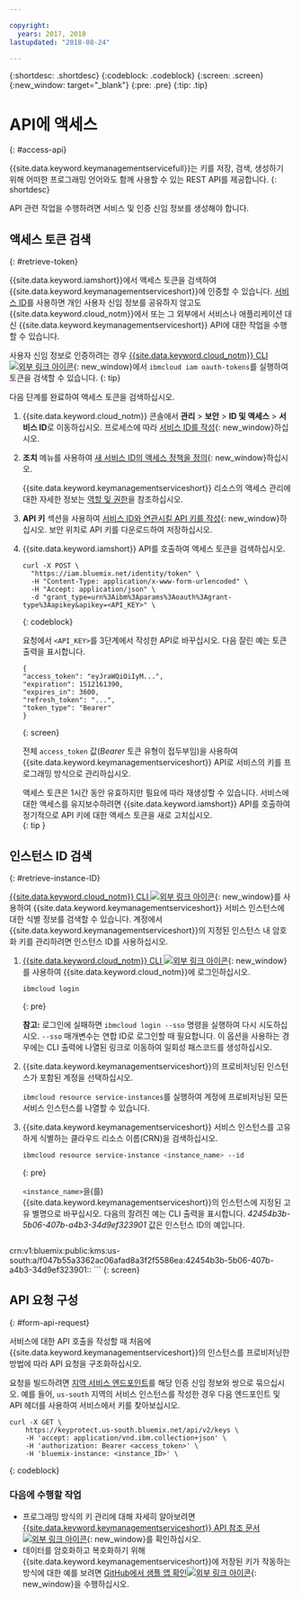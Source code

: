 ```yaml
---

copyright:
  years: 2017, 2018
lastupdated: "2018-08-24"

---
```


{:shortdesc: .shortdesc}
{:codeblock: .codeblock}
{:screen: .screen}
{:new_window: target="_blank"}
{:pre: .pre}
{:tip: .tip}

# API에 액세스
{: #access-api}

{{site.data.keyword.keymanagementservicefull}}는 키를 저장, 검색, 생성하기 위해 어떠한 프로그래밍 언어와도 함께 사용할 수 있는 REST API를 제공합니다.
{: shortdesc}

API 관련 작업을 수행하려면 서비스 및 인증 신임 정보를 생성해야 합니다. 

## 액세스 토큰 검색
{: #retrieve-token}

{{site.data.keyword.iamshort}}에서 액세스 토큰을 검색하여 {{site.data.keyword.keymanagementserviceshort}}에 인증할 수 있습니다. [서비스 ID](/docs/iam/serviceid.html#serviceids)를 사용하면 개인 사용자 신임 정보를 공유하지 않고도 {{site.data.keyword.cloud_notm}}에서 또는 그 외부에서 서비스나 애플리케이션 대신 {{site.data.keyword.keymanagementserviceshort}} API에 대한 작업을 수행할 수 있습니다.  

사용자 신임 정보로 인증하려는 경우 [{{site.data.keyword.cloud_notm}} CLI ![외부 링크 아이콘](../../icons/launch-glyph.svg "외부 링크 아이콘")](/docs/cli/index.html#overview){: new_window}에서 `ibmcloud iam oauth-tokens`를 실행하여 토큰을 검색할 수 있습니다.
{: tip}

다음 단계를 완료하여 액세스 토큰을 검색하십시오.

1. {{site.data.keyword.cloud_notm}} 콘솔에서 **관리** &gt; **보안** &gt; **ID 및 액세스** &gt; **서비스 ID**로 이동하십시오. 프로세스에 따라 [서비스 ID를 작성](/docs/iam/serviceid.html#creating-a-service-id){: new_window}하십시오.
2. **조치** 메뉴를 사용하여 [새 서비스 ID의 액세스 정책을 정의](/docs/iam/serviceidaccess.html){: new_window}하십시오.
    
    {{site.data.keyword.keymanagementserviceshort}} 리소스의 액세스 관리에 대한 자세한 정보는 [역할 및 권한](/docs/services/key-protect/manage-access.html#roles)을 참조하십시오.
3. **API 키** 섹션을 사용하여 [서비스 ID와 연관시킬 API 키를 작성](/docs/iam/serviceid_keys.html#serviceidapikeys){: new_window}하십시오. 보안 위치로 API 키를 다운로드하여 저장하십시오.
4. {{site.data.keyword.iamshort}} API를 호출하여 액세스 토큰을 검색하십시오.

    ```cURL
    curl -X POST \
      "https://iam.bluemix.net/identity/token" \
      -H "Content-Type: application/x-www-form-urlencoded" \
      -H "Accept: application/json" \
      -d "grant_type=urn%3Aibm%3Aparams%3Aoauth%3Agrant-type%3Aapikey&apikey=<API_KEY>" \ 
    ```
    {: codeblock}

    요청에서 `<API_KEY>`를 3단계에서 작성한 API로 바꾸십시오. 다음 잘린 예는 토큰 출력을 표시합니다.

    ```
    {
    "access_token": "eyJraWQiOiIyM...",
    "expiration": 1512161390,
    "expires_in": 3600,
    "refresh_token": "...",
    "token_type": "Bearer"
    }
    ```
    {: screen}

    전체 `access_token` 값(_Bearer_ 토큰 유형이 접두부임)을 사용하여 {{site.data.keyword.keymanagementserviceshort}} API로 서비스의 키를 프로그래밍 방식으로 관리하십시오. 

    액세스 토큰은 1시간 동안 유효하지만 필요에 따라 재생성할 수 있습니다. 서비스에 대한 액세스를 유지보수하려면 {{site.data.keyword.iamshort}} API를 호출하여 정기적으로 API 키에 대한 액세스 토큰을 새로 고치십시오.   
    {: tip }

## 인스턴스 ID 검색
{: #retrieve-instance-ID}

[{{site.data.keyword.cloud_notm}} CLI ![외부 링크 아이콘](../../icons/launch-glyph.svg "외부 링크 아이콘")](/docs/cli/index.html#overview){: new_window}를 사용하여 {{site.data.keyword.keymanagementserviceshort}} 서비스 인스턴스에 대한 식별 정보를 검색할 수 있습니다. 계정에서 {{site.data.keyword.keymanagementserviceshort}}의 지정된 인스턴스 내 암호화 키를 관리하려면 인스턴스 ID를 사용하십시오. 

1. [{{site.data.keyword.cloud_notm}} CLI ![외부 링크 아이콘](../../icons/launch-glyph.svg "외부 링크 아이콘")](/docs/cli/index.html#overview){: new_window}를 사용하여 {{site.data.keyword.cloud_notm}}에 로그인하십시오.

    ```sh
    ibmcloud login 
    ```
    {: pre}

    **참고:** 로그인에 실패하면 `ibmcloud login --sso` 명령을 실행하여 다시 시도하십시오. `--sso` 매개변수는 연합 ID로 로그인할 때 필요합니다. 이 옵션을 사용하는 경우에는 CLI 출력에 나열된 링크로 이동하여 일회성 패스코드를 생성하십시오.

2. {{site.data.keyword.keymanagementserviceshort}}의 프로비저닝된 인스턴스가 포함된 계정을 선택하십시오.

    `ibmcloud resource service-instances`를 실행하여 계정에 프로비저닝된 모든 서비스 인스턴스를 나열할 수 있습니다.

3. {{site.data.keyword.keymanagementserviceshort}} 서비스 인스턴스를 고유하게 식별하는 클라우드 리소스 이름(CRN)을 검색하십시오. 

    ```sh
    ibmcloud resource service-instance <instance_name> --id
    ```
    {: pre}

    `<instance_name>`을(를) {{site.data.keyword.keymanagementserviceshort}}의 인스턴스에 지정된 고유 별명으로 바꾸십시오. 다음의 잘려진 예는 CLI 출력을 표시합니다. _42454b3b-5b06-407b-a4b3-34d9ef323901_ 값은 인스턴스 ID의 예입니다.

    ```
crn:v1:bluemix:public:kms:us-south:a/f047b55a3362ac06afad8a3f2f5586ea:42454b3b-5b06-407b-a4b3-34d9ef323901::
    ```
    {: screen}

## API 요청 구성
{: #form-api-request}

서비스에 대한 API 호출을 작성할 때 처음에 {{site.data.keyword.keymanagementserviceshort}}의 인스턴스를 프로비저닝한 방법에 따라 API 요청을 구조화하십시오. 

요청을 빌드하려면 [지역 서비스 엔드포인트](/docs/services/key-protect/regions.html)를 해당 인증 신임 정보와 쌍으로 묶으십시오. 예를 들어, `us-south` 지역의 서비스 인스턴스를 작성한 경우 다음 엔드포인트 및 API 헤더를 사용하여 서비스에서 키를 찾아보십시오.

```cURL
curl -X GET \
    https://keyprotect.us-south.bluemix.net/api/v2/keys \
    -H 'accept: application/vnd.ibm.collection+json' \
    -H 'authorization: Bearer <access_token>' \
    -H 'bluemix-instance: <instance_ID>' \
```
{: codeblock} 

### 다음에 수행할 작업

- 프로그래밍 방식의 키 관리에 대해 자세히 알아보려면 [{{site.data.keyword.keymanagementserviceshort}} API 참조 문서 ![외부 링크 아이콘](../../icons/launch-glyph.svg "외부 링크 아이콘")](https://console.bluemix.net/apidocs/kms){: new_window}를 확인하십시오.
- 데이터를 암호화하고 복호화하기 위해 {{site.data.keyword.keymanagementserviceshort}}에 저장된 키가 작동하는 방식에 대한 예를 보려면 [GitHub에서 샘플 앱 확인![외부 링크 아이콘](../../icons/launch-glyph.svg "외부 링크 아이콘")](https://github.com/IBM-Bluemix/key-protect-helloworld-python){: new_window}을 수행하십시오.
